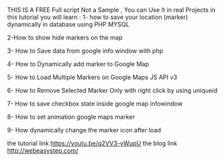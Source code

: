 THIS IS A FREE Full script Not a Sample ,
You can Use It in real Projects
in this tutorial you will learn 
:
1- how to save your location (marker) dynamically in database using PHP MYSQL

2-How to show hide markers on the map

3- How to Save data from google info window with php

4- How to Dynamically add marker to Google Map

5- How to Load Multiple Markers on Google Maps JS API v3 

6- How to Remove Selected Marker Only with right click by using uniqueid

7- How to save checkbox state inside google map infowindow

8- How to set animation google maps marker

9- How dynamically change the marker icon after load

 the tutorial link https://youtu.be/q2VV3-yWupU
 the blog link http://webeasystep.com/